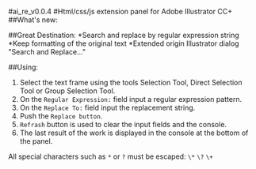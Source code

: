 #ai_re_v0.0.4
#Html/css/js extension panel for Adobe Illustrator CC+
##What's new:

##Great Destination:
*Search and replace by regular expression string
*Keep formatting of the original text
*Extended origin Illustrator dialog "Search and Replace..."

##Using:
1. Select the text frame using the tools Selection Tool, Direct Selection Tool or Group Selection Tool.
2. On the `Regular Expression:` field input a regular expression pattern.
3. On the `Replace To:` field input the replacement string.
4. Push the `Replace button`.
5. `Refrash` button is used to clear the input fields and the console.
6. The last result of the work is displayed in the console at the bottom of the panel.
 
All special characters such as `*` or `?` must be escaped: `\*` `\?` `\+`